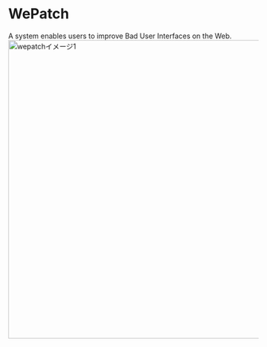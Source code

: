 # WePatch
A system enables users to improve Bad User Interfaces on the Web.
<br>
<img border="0" src="http://tajima.nkmr.io/wepatch/img/wepatch_gif.gif" width="1000" height="600" alt="wepatchイメージ1">
